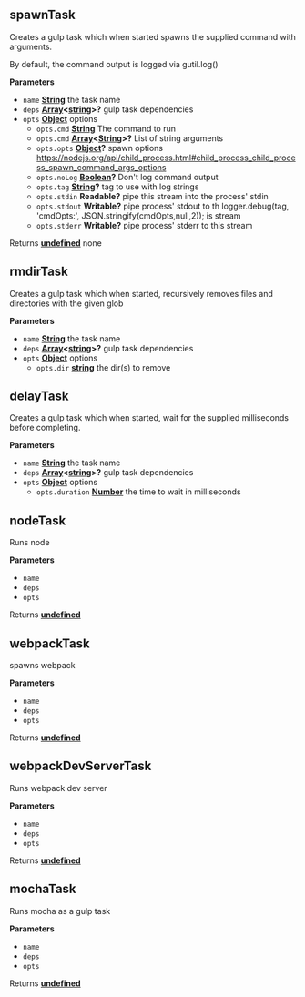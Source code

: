 <!-- Generated by documentation.js. Update this documentation by updating the source code. -->

## spawnTask

Creates a gulp task which when started spawns the supplied
command with arguments.

By default, the command output is logged via gutil.log()

**Parameters**

-   `name` **[String](https://developer.mozilla.org/en-US/docs/Web/JavaScript/Reference/Global_Objects/String)** the task name
-   `deps` **[Array](https://developer.mozilla.org/en-US/docs/Web/JavaScript/Reference/Global_Objects/Array)&lt;[string](https://developer.mozilla.org/en-US/docs/Web/JavaScript/Reference/Global_Objects/String)>?** gulp task dependencies
-   `opts` **[Object](https://developer.mozilla.org/en-US/docs/Web/JavaScript/Reference/Global_Objects/Object)** options
    -   `opts.cmd` **[String](https://developer.mozilla.org/en-US/docs/Web/JavaScript/Reference/Global_Objects/String)** The command to run
    -   `opts.cmd` **[Array](https://developer.mozilla.org/en-US/docs/Web/JavaScript/Reference/Global_Objects/Array)&lt;[String](https://developer.mozilla.org/en-US/docs/Web/JavaScript/Reference/Global_Objects/String)>?** List of string arguments
    -   `opts.opts` **[Object](https://developer.mozilla.org/en-US/docs/Web/JavaScript/Reference/Global_Objects/Object)?** spawn options <https://nodejs.org/api/child_process.html#child_process_child_process_spawn_command_args_options>
    -   `opts.noLog` **[Boolean](https://developer.mozilla.org/en-US/docs/Web/JavaScript/Reference/Global_Objects/Boolean)?** Don't log command output
    -   `opts.tag` **[String](https://developer.mozilla.org/en-US/docs/Web/JavaScript/Reference/Global_Objects/String)?** tag to use with log strings
    -   `opts.stdin` **Readable?** pipe this stream into the process' stdin
    -   `opts.stdout` **Writable?** pipe process' stdout to th    logger.debug(tag, 'cmdOpts:', JSON.stringify(cmdOpts,null,2));
        is stream
    -   `opts.stderr` **Writable?** pipe process' stderr to this stream

Returns **[undefined](https://developer.mozilla.org/en-US/docs/Web/JavaScript/Reference/Global_Objects/undefined)** none

## rmdirTask

Creates a gulp task which when started, recursively removes
files and directories with the given glob

**Parameters**

-   `name` **[String](https://developer.mozilla.org/en-US/docs/Web/JavaScript/Reference/Global_Objects/String)** the task name
-   `deps` **[Array](https://developer.mozilla.org/en-US/docs/Web/JavaScript/Reference/Global_Objects/Array)&lt;[string](https://developer.mozilla.org/en-US/docs/Web/JavaScript/Reference/Global_Objects/String)>?** gulp task dependencies
-   `opts` **[Object](https://developer.mozilla.org/en-US/docs/Web/JavaScript/Reference/Global_Objects/Object)** options
    -   `opts.dir` **[string](https://developer.mozilla.org/en-US/docs/Web/JavaScript/Reference/Global_Objects/String)** the dir(s) to remove

## delayTask

Creates a gulp task which when started, wait for the
supplied milliseconds before completing.

**Parameters**

-   `name` **[String](https://developer.mozilla.org/en-US/docs/Web/JavaScript/Reference/Global_Objects/String)** the task name
-   `deps` **[Array](https://developer.mozilla.org/en-US/docs/Web/JavaScript/Reference/Global_Objects/Array)&lt;[string](https://developer.mozilla.org/en-US/docs/Web/JavaScript/Reference/Global_Objects/String)>?** gulp task dependencies
-   `opts` **[Object](https://developer.mozilla.org/en-US/docs/Web/JavaScript/Reference/Global_Objects/Object)** options
    -   `opts.duration` **[Number](https://developer.mozilla.org/en-US/docs/Web/JavaScript/Reference/Global_Objects/Number)** the time to wait in milliseconds

## nodeTask

Runs node

**Parameters**

-   `name`  
-   `deps`  
-   `opts`  

Returns **[undefined](https://developer.mozilla.org/en-US/docs/Web/JavaScript/Reference/Global_Objects/undefined)** 

## webpackTask

spawns webpack

**Parameters**

-   `name`  
-   `deps`  
-   `opts`  

Returns **[undefined](https://developer.mozilla.org/en-US/docs/Web/JavaScript/Reference/Global_Objects/undefined)** 

## webpackDevServerTask

Runs webpack dev server

**Parameters**

-   `name`  
-   `deps`  
-   `opts`  

Returns **[undefined](https://developer.mozilla.org/en-US/docs/Web/JavaScript/Reference/Global_Objects/undefined)** 

## mochaTask

Runs mocha as a gulp task

**Parameters**

-   `name`  
-   `deps`  
-   `opts`  

Returns **[undefined](https://developer.mozilla.org/en-US/docs/Web/JavaScript/Reference/Global_Objects/undefined)** 
